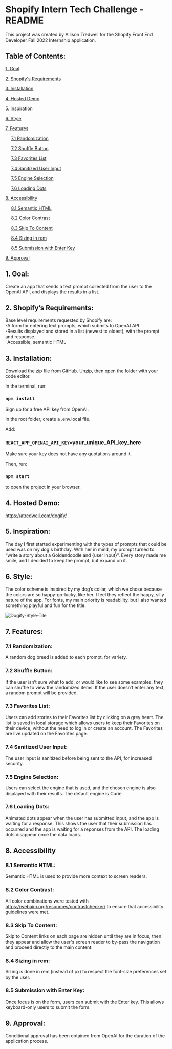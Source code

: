
# Shopify Intern Tech Challenge - README

This project was created by Allison Tredwell for the Shopify Front End Developer Fall 2022 Internship application.


## Table of Contents:
[1. Goal](#1-goal)

[2. Shopify's Requirements](#2-shopifys-requirements)

[3. Installation](#3-installation)

[4. Hosted Demo](#4-hosted-demo)

[5. Inspiration](#5-inspiration)

[6. Style](#6-style)

[7. Features](#7-features)

&emsp; [7.1 Randomization](#71-randomization)

&emsp; [7.2 Shuffle Button](#72-shuffle-button)

&emsp; [7.3 Favorites List](#73-favorites-list)

&emsp; [7.4 Sanitized User Input](#74-sanitized-user-input)

&emsp; [7.5 Engine Selection](#75-engine-selection)

&emsp; [7.6 Loading Dots](#76-loading-dots)

[8. Accessibility](#8-accessibility)

&emsp; [8.1 Semantic HTML](#81-semantic-html)

&emsp; [8.2 Color Contrast](#82-color-contrast)

&emsp; [8.3 Skip To Content](#83-skip-to-content)

&emsp; [8.4 Sizing in rem](#84-sizing-in-rem)

&emsp; [8.5 Submission with Enter Key](#85-submission-with-enter-key)

[9. Approval](#9-approval)



## 1. Goal: 
Create an app that sends a text prompt collected from the user to the OpenAI API, and displays the results in a list. 


## 2. Shopify’s Requirements:
Base level requirements requested by Shopify are:<br/>
-A form for entering text prompts, which submits to OpenAI API <br/>
-Results displayed and stored in a list (newest to oldest), with the prompt and response.<br/>
-Accessible, semantic HTML<br/>


## 3. Installation: 
Download the zip file from GitHub. Unzip, then open the folder with your code editor.

In the terminal, run:
###  `npm install`

Sign up for a free API key from OpenAI.

In the root folder, create a .env.local file.

Add: 
### `REACT_APP_OPENAI_API_KEY=`your_unique_API_key_here
Make sure your key does not have any quotations around it.

Then, run:
### `npm start` 
to open the project in your browser.


## 4. Hosted Demo: 
https://atredwell.com/dogify/


## 5. Inspiration: 
The day I first started experimenting with the types of prompts that could be used was on my dog's birthday. With her in mind, my prompt turned to “write a story about a Goldendoodle and {user input}”. Every story made me smile, and I decided to keep the prompt, but expand on it. 


## 6. Style: 
The color scheme is inspired by my dog’s collar, which we chose because the colors are so happy-go-lucky, like her. I feel they reflect the happy, silly nature of the app. For fonts, my main priority is readability, but I also wanted something playful and fun for the title. 

![Dogify-Style-Tile](https://user-images.githubusercontent.com/59849533/169336423-49f5b8d1-b193-4850-97ca-6b34e0b61437.png)


## 7. Features:

### 7.1 Randomization: 
A random dog breed is added to each prompt, for variety.

### 7.2 Shuffle Button: 
If the user isn’t sure what to add, or would like to see some examples, they can shuffle to view the randomized items. If the user doesn’t enter any text, a random prompt will be provided.

### 7.3 Favorites List: 
Users can add stories to their Favorites list by clicking on a grey heart. The list is saved in local storage which allows users to keep their Favorites on their device, without the need to log in or create an account. The Favorites are live updated on the Favorites page. 

### 7.4 Sanitized User Input: 
The user input is sanitized before being sent to the API, for increased security. 

### 7.5 Engine Selection:
Users can select the engine that is used, and the chosen engine is also displayed with their results. The default engine is Curie.

### 7.6 Loading Dots:
Animated dots appear when the user has submitted input, and the app is waiting for a response. This shows the user that their submission has occurred and the app is waiting for a reponses from the API. The loading dots disappear once the data loads.

## 8. Accessibility

### 8.1 Semantic HTML:  
Semantic HTML is used to provide more context to screen readers.

### 8.2 Color Contrast: 
All color combinations were tested with https://webaim.org/resources/contrastchecker/ to ensure that accessibility guidelines were met.

### 8.3 Skip To Content: 
Skip to Content links on each page are hidden until they are in focus, then they appear and allow the user's screen reader to by-pass the navigation and proceed directly to the main content.

### 8.4 Sizing in rem: 
Sizing is done in rem (instead of px) to respect the font-size preferences set by the user.

### 8.5 Submission with Enter Key:
Once focus is on the form, users can submit with the Enter key. This allows keyboard-only users to submit the form.

## 9. Approval:
Conditional approval has been obtained from OpenAI for the duration of the application process.
